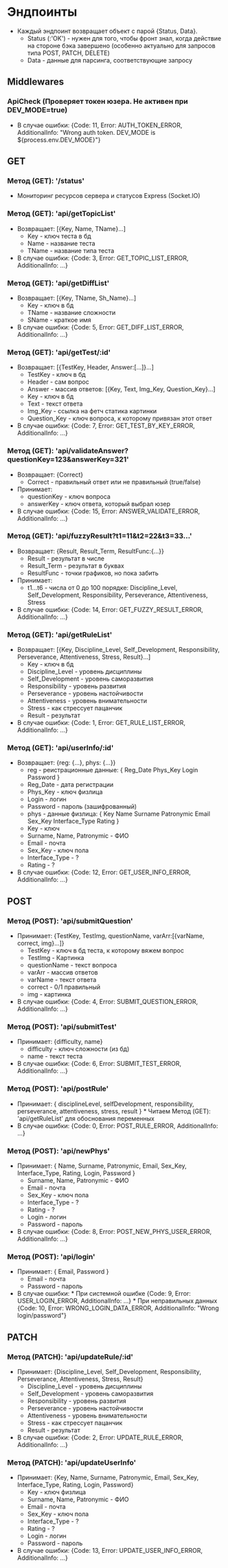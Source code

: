 # Эндпоинты

* Каждый эндпоинт возвращает объект с парой {Status, Data}.
    * Status (:'OK') - нужен для того, чтобы фронт знал, когда действие на стороне бэка завершено (особенно актуально для запросов типа POST, PATCH, DELETE)
    * Data - данные для парсинга, соответствующие запросу

## Middlewares

### ApiCheck (Проверяет токен юзера. Не активен при DEV_MODE=true)
* В случае ошибки: {Code: 11, Error: AUTH_TOKEN_ERROR, AdditionalInfo: "Wrong auth token. DEV_MODE is ${process.env.DEV_MODE}"}

## GET

### Метод (GET): '/status'
* Мониторинг ресурсов сервера и статусов Express (Socket.IO)

### Метод (GET): 'api/getTopicList'
* Возвращает: [{Key, Name, TName}...] 
    * Key - ключ теста в бд
    * Name - название теста
    * TName - название типа теста
* В случае ошибки: {Code: 3, Error: GET_TOPIC_LIST_ERROR, AdditionalInfo: ...}

### Метод (GET): 'api/getDiffList'
* Возвращает: [{Key, TName, Sh_Name}...]
    * Key - ключ в бд
    * TName - название сложности
    * SName - краткое имя
* В случае ошибки: {Code: 5, Error: GET_DIFF_LIST_ERROR, AdditionalInfo: ...}

### Метод (GET): 'api/getTest/:id'
* Возвращает: [{TestKey, Header, Answer:[...]}...]
    * TestKey - ключ в бд
    * Header - сам вопрос
    * Answer - массив ответов:
    [{Key, Text, Img_Key, Question_Key}...]
    * Key - ключ в бд
    * Text - текст ответа
    * Img_Key - ссылка на фетч статика картинки
    * Question_Key - ключ вопроса, к которому привязан этот ответ
* В случае ошибки: {Code: 7, Error: GET_TEST_BY_KEY_ERROR, AdditionalInfo: ...}

### Метод (GET): 'api/validateAnswer?questionKey=123&answerKey=321'
* Возвращает: {Correct}
    * Correct - правильный ответ или не правильный (true/false)
* Принимает:
    * questionKey - ключ вопроса
    * answerKey - ключ ответа, который выбрал юзер
* В случае ошибки: {Code: 15, Error: ANSWER_VALIDATE_ERROR, AdditionalInfo: ...}

### Метод (GET): 'api/fuzzyResult?t1=11&t2=22&t3=33...'
* Возвращает: {Result, Result_Term, ResultFunc:{...}}
    * Result - результат в числе
    * Result_Term - результат в буквах
    * ResultFunc - точки графиков, но пока забить
* Принимает:
    * t1...t6 - числа от 0 до 100 порядке: Discipline_Level, Self_Development, Responsibility, Perseverance, Attentiveness, Stress
* В случае ошибки: {Code: 14, Error: GET_FUZZY_RESULT_ERROR, AdditionalInfo: ...}

### Метод (GET): 'api/getRuleList'
* Возвращает: [{Key, Discipline_Level, Self_Development, Responsibility, Perseverance, Attentiveness, Stress, Result}...]
    * Key - ключ в бд
    * Discipline_Level - уровень дисциплины
    * Self_Development - уровень саморазвития
    * Responsibility - уровень развития
    * Perseverance - уровень настойчивости
    * Attentiveness - уровень внимательности
    * Stress - как стрессует пацанчик
    * Result - результат
* В случае ошибки: {Code: 1, Error: GET_RULE_LIST_ERROR, AdditionalInfo: ...}

### Метод (GET): 'api/userInfo/:id'
* Возвращает: {reg: {...}, phys: {...}}
    * reg - реистрационные данные:
    {
        Reg_Date
        Phys_Key
        Login
        Password
    }
    * Reg_Date - дата регистрации
    * Phys_Key - ключ физлица
    * Login - логин
    * Password - пароль (зашифрованный)
    * phys - данные физлица:
    {
        Key
        Name
        Surname
        Patronymic
        Email
        Sex_Key
        Interface_Type
        Rating
    }
    * Key - ключ
    * Surname, Name, Patronymic - ФИО
    * Email - почта
    * Sex_Key - ключ пола
    * Interface_Type - ?
    * Rating - ?
* В случае ошибки: {Code: 12, Error: GET_USER_INFO_ERROR, AdditionalInfo: ...}

## POST

### Метод (POST): 'api/submitQuestion'
* Принимает: {TestKey, TestImg, questionName, varArr:[{varName, correct, img}...]}
    * TestKey - ключ в бд теста, к которому вяжем вопрос
    * TestImg - Картинка
    * questionName - текст вопроса
    * varArr - массив ответов
    * varName - текст ответа
    * correct - 0/1 правильный
    * img - картинка
* В случае ошибки: {Code: 4, Error: SUBMIT_QUESTION_ERROR, AdditionalInfo: ...}

### Метод (POST): 'api/submitTest'
* Принимает: {difficulty, name}
    * difficulty - ключ сложности (из бд)
    * name - текст теста
* В случае ошибки: {Code: 6, Error: SUBMIT_TEST_ERROR, AdditionalInfo: ...}

### Метод (POST): 'api/postRule'
* Принимает: {
        disciplineLevel,
        selfDevelopment,
        responsibility,
        perseverance,
        attentiveness,
        stress,
        result
      }
      * Читаем Метод (GET): 'api/getRuleList' для обоснования переменных
* В случае ошибки: {Code: 0, Error: POST_RULE_ERROR, AdditionalInfo: ...}

### Метод (POST): 'api/newPhys'
* Принимает: {
        Name,
        Surname,
        Patronymic,
        Email,
        Sex_Key,
        Interface_Type,
        Rating,
        Login,
        Password
      }
    * Surname, Name, Patronymic - ФИО
    * Email - почта
    * Sex_Key - ключ пола
    * Interface_Type - ?
    * Rating - ?
    * Login - логин
    * Password - пароль
* В случае ошибки: {Code: 8, Error: POST_NEW_PHYS_USER_ERROR, AdditionalInfo: ...}

### Метод (POST): 'api/login'
* Принимает: {
        Email,
        Password
      }
    * Email - почта
    * Password - пароль
* В случае ошибки: 
      * При системной ошибке {Code: 9, Error: USER_LOGIN_ERROR, AdditionalInfo: ...}
      * При неправильных данных {Code: 10, Error: WRONG_LOGIN_DATA_ERROR, AdditionalInfo: "Wrong login/password"}

## PATCH

### Метод (PATCH): 'api/updateRule/:id'
* Принимает: {Discipline_Level, Self_Development, Responsibility, Perseverance, Attentiveness, Stress, Result}
    * Discipline_Level - уровень дисциплины
    * Self_Development - уровень саморазвития
    * Responsibility - уровень развития
    * Perseverance - уровень настойчивости
    * Attentiveness - уровень внимательности
    * Stress - как стрессует пацанчик
    * Result - результат
* В случае ошибки: {Code: 2, Error: UPDATE_RULE_ERROR, AdditionalInfo: ...}

### Метод (PATCH): 'api/updateUserInfo'
* Принимает: {Key, Name, Surname, Patronymic, Email, Sex_Key, Interface_Type, Rating, Login, Password}
    * Key - ключ физлица
    * Surname, Name, Patronymic - ФИО
    * Email - почта
    * Sex_Key - ключ пола
    * Interface_Type - ?
    * Rating - ?
    * Login - логин
    * Password - пароль
* В случае ошибки: {Code: 13, Error: UPDATE_USER_INFO_ERROR, AdditionalInfo: ...}
